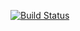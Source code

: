 [![Build Status](https://travis-ci.org/Vedanth15/swe1app.svg?branch=master)](https://travis-ci.org/Vedanth15/swe1app)
